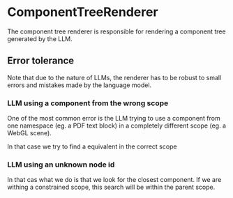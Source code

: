# ComponentTreeRenderer

The component tree renderer is responsible for rendering a component tree generated by the LLM.

## Error tolerance

Note that due to the nature of LLMs, the renderer has to be robust to small errors and mistakes made by the language model.

### LLM using a component from the wrong scope

One of the most common error is the LLM trying to use a component from one namespace (eg. a PDF text block) in a completely different scope (eg. a WebGL scene).

In that case we try to find a equivalent in the correct scope

### LLM using an unknown node id

In that cas what we do is that we look for the closest component.
If we are withing a constrained scope, this search will be within the parent scope.

